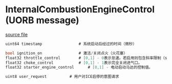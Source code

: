 # InternalCombustionEngineControl (UORB message)  

[source file](https://github.com/PX4/PX4-Autopilot/blob/main/msg/InternalCombustionEngineControl.msg)  

```c
uint64 timestamp        		# 系统启动后经过的时间（微秒）  

bool ignition_on          		# 激活/关闭点火（火花塞）  
float32 throttle_control		# [0,1] - 0表示怠速。若启用则包含斜率限制（slew rate）。  
float32 choke_control			# [0,1] - 1表示完全关闭进气口。  
float32 starter_engine_control		# [0,1] - 电动启动马达的控制值。  

uint8 user_request			# 用户对ICE启停的意图请求  
```